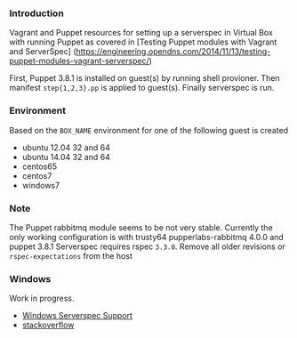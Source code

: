 ### Introduction
Vagrant and Puppet resources for setting up a serverspec in Virtual Box with running Puppet
as covered in [Testing Puppet modules with Vagrant and ServerSpec] (https://engineering.opendns.com/2014/11/13/testing-puppet-modules-vagrant-serverspec/)

First, Puppet 3.8.1 is installed on guest(s) by running shell provioner.
Then manifest `step{1,2,3}.pp` is applied to guest(s). Finally serverspec is run.

### Environment
Based on the `BOX_NAME` environment for one of the following guest is created 

 - ubuntu 12.04 32 and 64
 - ubuntu 14.04 32 and 64
 - centos65
 - centos7
 - windows7

### Note

The Puppet rabbitmq module seems to be not very stable. Currently the only working configuration is with trusty64 pupperlabs-rabbitmq 4.0.0 and puppet 3.8.1 
Serverspec requires rspec `3.3.0`. Remove all older revisions or `rspec-expectations` from the host


### Windows
Work in progress.

 - [Windows Serverspec Support](https://github.com/mizzy/serverspec/blob/master/WINDOWS_SUPPORT.md)
 - [stackoverflow](http://stackoverflow.com/questions/26875234/first-should-be-installed-in-test-always-fails-on-windows)
